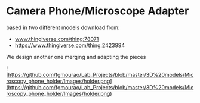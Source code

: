 #  Camera Phone/Microscope Adapter 

based in two different models download from:<br />

- www.thingiverse.com/thing:78071<br />
- https://www.thingiverse.com/thing:2423994<br />

We design another one merging and adapting the pieces<br />


![https://github.com/fgmourao/Lab_Projects/blob/master/3D%20models/Microscopy_phone_holder/Images/holder.png](https://github.com/fgmourao/Lab_Projects/blob/master/3D%20models/Microscopy_phone_holder/Images/holder.png)<br />




